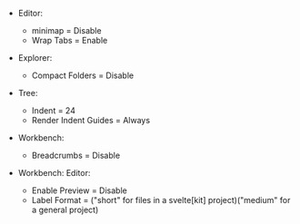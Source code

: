 

* Editor:
    * minimap = Disable
    * Wrap Tabs = Enable
 
* Explorer:
    * Compact Folders = Disable

* Tree:
    * Indent = 24
    * Render Indent Guides = Always

* Workbench:
    * Breadcrumbs = Disable

* Workbench: Editor:
    * Enable Preview = Disable
    * Label Format = ("short" for files in a svelte[kit] project)("medium" for a general project)


